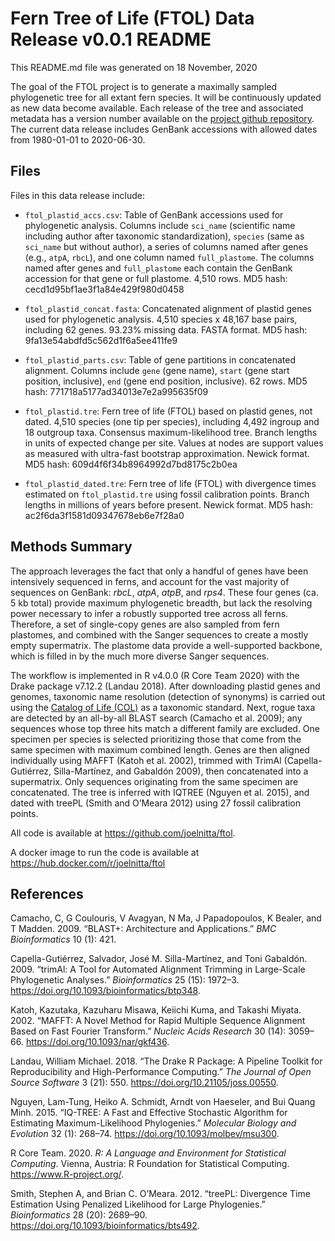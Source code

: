 Fern Tree of Life (FTOL) Data Release v0.0.1 README
===================================================

This README.md file was generated on 18 November, 2020

The goal of the FTOL project is to generate a maximally sampled phylogenetic
tree for all extant fern species. It will be continuously updated as new data
become available. Each release of the tree and associated metadata has a version
number available on the [project github
repository](https://github.com/joelnitta/ftol). The current data release
includes GenBank accessions with allowed dates from 1980-01-01 to 2020-06-30.

Files
-----

Files in this data release include:

-   `ftol_plastid_accs.csv`: Table of GenBank accessions used for phylogenetic
    analysis. Columns include `sci_name` (scientific name including author after
    taxonomic standardization), `species` (same as `sci_name` but without
    author), a series of columns named after genes (e.g., `atpA`, `rbcL`), and
    one column named `full_plastome`. The columns named after genes and
    `full_plastome` each contain the GenBank accession for that gene or full
    plastome. 4,510 rows. MD5 hash: cecd1d95bf1ae3f1a84e429f980d0458

-   `ftol_plastid_concat.fasta`: Concatenated alignment of plastid genes used
    for phylogenetic analysis. 4,510 species x 48,167 base pairs, including 62
    genes. 93.23% missing data. FASTA format. MD5 hash:
    9fa13e54abdfd5c562d1f6a5ee411fe9

-   `ftol_plastid_parts.csv`: Table of gene partitions in concatenated
    alignment. Columns include `gene` (gene name), `start` (gene start position,
    inclusive), `end` (gene end position, inclusive). 62 rows. MD5 hash:
    771718a5177ad34013e7e2a995635f09

-   `ftol_plastid.tre`: Fern tree of life (FTOL) based on plastid genes, not
    dated. 4,510 species (one tip per species), including 4,492 ingroup and 18
    outgroup taxa. Consensus maximum-likelihood tree. Branch lengths in units of
    expected change per site. Values at nodes are support values as measured
    with ultra-fast bootstrap approximation. Newick format. MD5 hash:
    609d4f6f34b8964992d7bd8175c2b0ea

-   `ftol_plastid_dated.tre`: Fern tree of life (FTOL) with divergence times
    estimated on `ftol_plastid.tre` using fossil calibration points. Branch
    lengths in millions of years before present. Newick format. MD5 hash:
    ac2f6da3f1581d09347678eb6e7f28a0

Methods Summary
---------------

The approach leverages the fact that only a handful of genes have been
intensively sequenced in ferns, and account for the vast majority of sequences
on GenBank: *rbcL*, *atpA*, *atpB*, and *rps4*. These four genes (ca. 5 kb
total) provide maximum phylogenetic breadth, but lack the resolving power
necessary to infer a robustly supported tree across all ferns. Therefore, a set
of single-copy genes are also sampled from fern plastomes, and combined with the
Sanger sequences to create a mostly empty supermatrix. The plastome data provide
a well-supported backbone, which is filled in by the much more diverse Sanger
sequences.

The workflow is implemented in R v4.0.0 (R Core Team 2020) with the Drake
package v7.12.2 (Landau 2018). After downloading plastid genes and genomes,
taxonomic name resolution (detection of synonyms) is carried out using the
[Catalog of Life (COL)](https://www.catalogueoflife.org/) as a taxonomic
standard. Next, rogue taxa are detected by an all-by-all BLAST search (Camacho
et al. 2009); any sequences whose top three hits match a different family are
excluded. One specimen per species is selected prioritizing those that come from
the same specimen with maximum combined length. Genes are then aligned
individually using MAFFT (Katoh et al. 2002), trimmed with TrimAl
(Capella-Gutiérrez, Silla-Martínez, and Gabaldón 2009), then concatenated into a
supermatrix. Only sequences originating from the same specimen are concatenated.
The tree is inferred with IQTREE (Nguyen et al. 2015), and dated with treePL
(Smith and O’Meara 2012) using 27 fossil calibration points.

All code is available at
<a href="https://github.com/joelnitta/ftol" class="uri">https://github.com/joelnitta/ftol</a>.

A docker image to run the code is available at
<a href="https://hub.docker.com/r/joelnitta/ftol" class="uri">https://hub.docker.com/r/joelnitta/ftol</a>

References
----------

Camacho, C, G Coulouris, V Avagyan, N Ma, J Papadopoulos, K Bealer, and T
Madden. 2009. “BLAST+: Architecture and Applications.” *BMC Bioinformatics* 10
(1): 421.

Capella-Gutiérrez, Salvador, José M. Silla-Martínez, and Toni Gabaldón. 2009.
“trimAl: A Tool for Automated Alignment Trimming in Large-Scale Phylogenetic
Analyses.” *Bioinformatics* 25 (15): 1972–3.
<https://doi.org/10.1093/bioinformatics/btp348>.

Katoh, Kazutaka, Kazuharu Misawa, Keiichi Kuma, and Takashi Miyata. 2002.
“MAFFT: A Novel Method for Rapid Multiple Sequence Alignment Based on Fast
Fourier Transform.” *Nucleic Acids Research* 30 (14): 3059–66.
<https://doi.org/10.1093/nar/gkf436>.

Landau, William Michael. 2018. “The Drake R Package: A Pipeline Toolkit for
Reproducibility and High-Performance Computing.” *The Journal of Open Source
Software* 3 (21): 550. <https://doi.org/10.21105/joss.00550>.

Nguyen, Lam-Tung, Heiko A. Schmidt, Arndt von Haeseler, and Bui Quang Minh.
2015. “IQ-TREE: A Fast and Effective Stochastic Algorithm for Estimating
Maximum-Likelihood Phylogenies.” *Molecular Biology and Evolution* 32 (1):
268–74. <https://doi.org/10.1093/molbev/msu300>.

R Core Team. 2020. *R: A Language and Environment for Statistical Computing*.
Vienna, Austria: R Foundation for Statistical Computing.
<https://www.R-project.org/>.

Smith, Stephen A, and Brian C. O’Meara. 2012. “treePL: Divergence Time
Estimation Using Penalized Likelihood for Large Phylogenies.” *Bioinformatics*
28 (20): 2689–90. <https://doi.org/10.1093/bioinformatics/bts492>.
